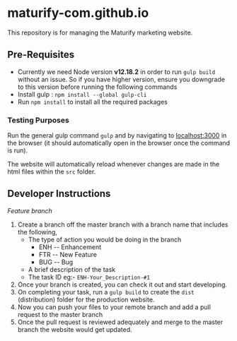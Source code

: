 # maturify-com.github.io
This repository is for managing the Maturify marketing website.

## Pre-Requisites
- Currently we need Node version **v12.18.2** in order to run `gulp build` without an issue. So if you have higher version, ensure you downgrade to this version before running the following commands
- Install gulp : `npm install --global gulp-cli`
- Run `npm install` to install all the required packages

### Testing Purposes
Run the general gulp command `gulp` and by navigating to [localhost:3000](http://localhost:3000/) in the browser (it should automatically open in the browser once the command is run).

The website will automatically reload whenever changes are made in the html files within the `src` folder.

## Developer Instructions
_Feature branch_
1. Create a branch off the master branch with a branch name that includes the following,
    - The type of action you would be doing in the branch
        * ENH -- Enhancement
        * FTR -- New Feature
        * BUG -- Bug
    - A brief description of the task
    - The task ID
  eg:- `ENH-Your_Description-#1`
2. Once your branch is created, you can check it out and start developing.
3. On completing your task, run a `gulp build` to create the `dist` (distribution) folder for the production website.
4. Now you can push your files to your remote branch and add a pull request to the master branch
5. Once the pull request is reviewed adequately and merge to the master branch the website would get updated.